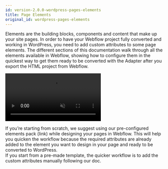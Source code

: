 ```yaml
---
id: version-2.0.0-wordpress-pages-elements
title: Page Elements
original_id: wordpress-pages-elements
---
```


Elements are the building blocks, components and content that make up your site pages. In order to have your Webflow project fully converted and working in WordPress, you need to add custom attributes to some page elements. 
The different sections of this documentation walk through all the elements available in Webflow, showing how to configure them in the quickest way to get them ready to be converted with the Adapter after you export the HTML project from Webflow.

<video autoplay muted playsinline="true" loop>
<source src="/assets/custom-attribute.webm">
</video>

If you’re starting from scratch, we suggest using our pre-configured elements pack (link) while designing your pages in Webflow. This will help you quicken the workflow because the required attributes are already added to the element you want to design in your page and ready to be converted to WordPress.  
If you start from a pre-made template, the quicker workflow is to add the custom attributes manually following our doc. 
